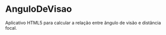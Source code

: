 AnguloDeVisao
=============

Aplicativo HTML5 para calcular a relação entre ângulo de visão e distância focal.

